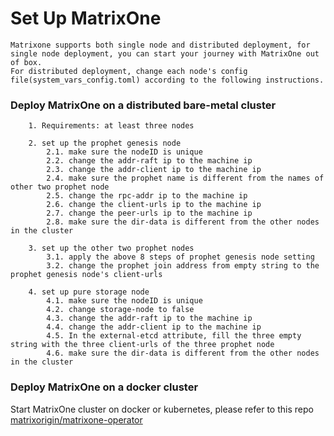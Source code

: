 # **Set Up MatrixOne**
    Matrixone supports both single node and distributed deployment, for single node deployment, you can start your journey with MatrixOne out of box.
    For distributed deployment, change each node's config file(system_vars_config.toml) according to the following instructions.
### **Deploy MatrixOne on a distributed bare-metal cluster**
```
    1. Requirements: at least three nodes

    2. set up the prophet genesis node
        2.1. make sure the nodeID is unique
        2.2. change the addr-raft ip to the machine ip
        2.3. change the addr-client ip to the machine ip
        2.4. make sure the prophet name is different from the names of other two prophet node
        2.5. change the rpc-addr ip to the machine ip
        2.6. change the client-urls ip to the machine ip
        2.7. change the peer-urls ip to the machine ip
        2.8. make sure the dir-data is different from the other nodes in the cluster

    3. set up the other two prophet nodes
        3.1. apply the above 8 steps of prophet genesis node setting
        3.2. change the prophet join address from empty string to the prophet genesis node's client-urls
   
    4. set up pure storage node
        4.1. make sure the nodeID is unique
        4.2. change storage-node to false
        4.3. change the addr-raft ip to the machine ip
        4.4. change the addr-client ip to the machine ip
        4.5. In the external-etcd attribute, fill the three empty string with the three client-urls of the three prophet node
        4.6. make sure the dir-data is different from the other nodes in the cluster
```

### **Deploy MatrixOne on a docker cluster**
Start MatrixOne cluster on docker or kubernetes, please refer to this repo [matrixorigin/matrixone-operator](https://github.com/matrixorigin/matrixone-operator)                                  